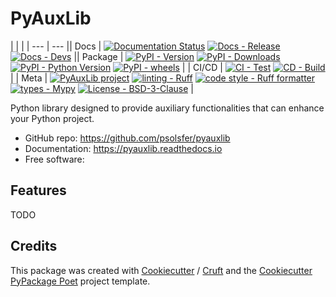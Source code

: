 # PyAuxLib





| | |
| --- | --- || Docs | [![Documentation Status](<https://readthedocs.org/projects/pyauxlib/badge/?version=latest> 'Documentation Status')](https://pyauxlib.readthedocs.io/en/latest/?badge=latest) [![Docs - Release](<https://github.com/psolsfer/pyauxlib/workflows/docs-release/badge.svg>)](<https://github.com/psolsfer/pyauxlib/actions/workflows/docs-release.yml>)  [![Docs - Devs](<https://github.com/psolsfer/pyauxlib/workflows/docs-dev.yml/badge.svg>)](<https://github.com/psolsfer/pyauxlib/actions/workflows/docs-dev.yml>) || Package | [![PyPI - Version](<https://img.shields.io/pypi/v/pyauxlib.svg?logo=pypi&label=PyPI&logoColor=gold>)](<https://pypi.python.org/pypi/pyauxlib>) [![PyPI - Downloads](<https://img.shields.io/pypi/dm/pyauxlib.svg?color=blue&label=Downloads&logo=pypi&logoColor=gold>)](<https://pypi.python.org/pypi/pyauxlib>) [![PyPI - Python Version](<https://img.shields.io/pypi/pyversions/pyauxlib.svg?logo=python&label=Python&logoColor=gold>)](<https://pypi.python.org/pypi/pyauxlib>) [![PyPI - wheels](< https://img.shields.io/pypi/wheel/pyauxlib.svg>)](<https://pypi.python.org/pypi/pyauxlib>) |
| CI/CD | [![CI - Test](<https://github.com/psolsfer/pyauxlib/workflows/test-push-pr.yml/badge.svg>)](<https://github.com/psolsfer/pyauxlib/actions/workflows/test.yml>) [![CD - Build](<https://github.com/psolsfer/pyauxlib/workflows/python-publish.yml/badge.svg>)](<https://github.com/psolsfer/pyauxlib/workflows/python-publish.yml>) |
| Meta | [![PyAuxLib project](https://img.shields.io/badge/pyauxlib)](<https://github.com/psolsfer/pyauxlib>) [![linting - Ruff](https://img.shields.io/endpoint?url=https://raw.githubusercontent.com/charliermarsh/ruff/main/assets/badge/v2.json)](https://github.com/astral-sh/ruff) [![code style - Ruff formatter](https://img.shields.io/badge/code%20style-ruff-blue.svg)](https://github.com/astral-sh/ruff) [![types - Mypy](https://www.mypy-lang.org/static/mypy_badge.svg)](https://mypy-lang.org/) [![License - BSD-3-Clause](<https://img.shields.io/pypi/l/pyauxlib.svg>)](<https://spdx.org/licenses/BSD-3-Clause.html>) |

Python library designed to provide auxiliary functionalities that can enhance your Python project.

- GitHub repo: <span>https://github.com/psolsfer/pyauxlib</span>
- Documentation: <https://pyauxlib.readthedocs.io>
- Free software: <BSD-3-Clause>

## Features

TODO

## Credits

This package was created with [Cookiecutter] / [Cruft] and the [Cookiecutter PyPackage Poet] project template.

[Cookiecutter]: https://github.com/audreyr/cookiecutter
[Cruft]: https://github.com/cruft/cruft
[Cookiecutter PyPackage Poet]: https://github.com/psolsfer/cookiecutter-pypackage-poet
